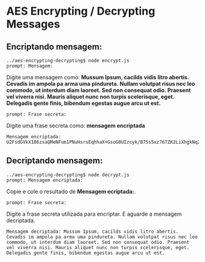 # AES Encrypting / Decrypting Messages

## Encriptando mensagem:

```
../aes-encrypting-decrypting$ node encrypt.js
prompt: Mensagem: 
```
Digite uma mensagem como: **Mussum Ipsum, cacilds vidis litro abertis. Cevadis im ampola pa arma uma pindureta. Nullam volutpat risus nec leo commodo, ut interdum diam laoreet. Sed non consequat odio. Praesent vel viverra nisi. Mauris aliquet nunc non turpis scelerisque, eget. Delegadis gente finis, bibendum egestas augue arcu ut est.**

```
prompt: Frase secreta:
```

Digite uma frase secreta como: **mensagem encriptada**

```
Mensagem encriptada: U2FsdGVkX186zsaQMeNFum1PNuHsrsEqhhaX+GsoG0UIzcyk/B75s5xz76TZK2LiXhgkNq2FY7gJ0I7fOr51K0HbQ3FCfWVZ6xfs45nNMqv64xdO2beCNqX9VIh+F2rjyvxb/Wk3kWpjvhXCCfVClYZyXth1jx0o1rQahUBrHDnp3asO6jAHzNj6SbyKVEaP9TTsZS5csp5Qj0WcDU53HTPNudKdEwF4lpcO3d39Xudv4vN+9ltARsVDe5A17qj2EHlvOcrwIr3KpAms6ZyJFuSyZ4P9/vJ2QXqrZCGlDU5Nw4jiHbrAXls3NZadflSwf/bMjbWYO1FVMqzVUDpwpQpV04rNY/oyXxAm1i8zGGae0rS6HzoWGpZTVeQg9cvm+34HZjZdVbuXhD47MHrwzV9velkvX+eV+K9G28rFCXW75vm/DI5zFokdBS42ESA5
```

## Decriptando mensagem:

```
../aes-encrypting-decrypting$ node decrypt.js
prompt: Mensagem encriptada:
```

Copie e cole o resultado de **Mensagem ecriptada:**.

```
prompt: Frase secreta:
```

Digite a frase secreta utilizada para encriptar. E aguarde a mensagem decriptada.

```
Mensagem decriptada: Mussum Ipsum, cacilds vidis litro abertis. Cevadis im ampola pa arma uma pindureta. Nullam volutpat risus nec leo commodo, ut interdum diam laoreet. Sed non consequat odio. Praesent vel viverra nisi. Mauris aliquet nunc non turpis scelerisque, eget. Delegadis gente finis, bibendum egestas augue arcu ut est.
```
